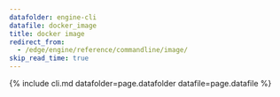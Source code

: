 ```yaml
---
datafolder: engine-cli
datafile: docker_image
title: docker image
redirect_from:
  - /edge/engine/reference/commandline/image/
skip_read_time: true
---
```

<!--
This page is automatically generated from Docker's source code. If you want to
suggest a change to the text that appears here, open a ticket or pull request
in the source repository on GitHub:

https://github.com/docker/cli
-->

{% include cli.md datafolder=page.datafolder datafile=page.datafile %}
